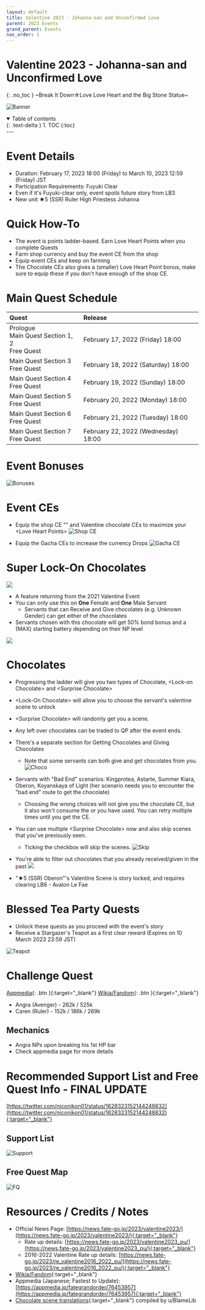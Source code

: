 ```yaml
---
layout: default
title: Valentine 2023 - Johanna-san and Unconfirmed Love
parent: 2023 Events
grand_parent: Events
nav_order: 1
---
```

# Valentine 2023 - Johanna-san and Unconfirmed Love
{: .no_toc }
~Break It Down☆Love Love Heart and the Big Stone Statue~

![Banner](https://news.fate-go.jp/wp-content/uploads/2023/valentine2023_full_mynxl/top_banner.png)

<details open markdown="block">
  <summary>
    Table of contents
  </summary>
  {: .text-delta }
1. TOC
{:toc}
</details>
---

# Event Details
- Duration: February 17, 2023 18:00 (Friday) to March 10, 2023 12:59 (Friday) JST
- Participation Requirements: Fuyuki Clear
- Even if it's Fuyuki-clear only, event spoils future story from LB3
- New unit ★5 (SSR) Ruler High Priestess Johanna

# Quick How-To
- The event is points ladder-based. Earn Love Heart Points when you complete Quests
- Farm shop currency and buy the event CE from the shop
- Equip event CEs and keep on farming
- The Chocolate CEs also gives a (smaller) Love Heart Point bonus, make sure to equip these if you don't have enough of the shop CE.

# Main Quest Schedule

| Quest | Release |
| :-- | :-- |
| Prologue<br/>Main Quest Section 1, 2<br/>Free Quest | February 17, 2022 (Friday) 18:00 |
| Main Quest Section 3<br/>Free Quest | February 18, 2022 (Saturday) 18:00 |
| Main Quest Section 4<br/>Free Quest | February 19, 2022 (Sunday) 18:00 |
| Main Quest Section 5<br/>Free Quest | February 20, 2022 (Monday) 18:00 |
| Main Quest Section 6<br/>Free Quest | February 21, 2022 (Tuesday) 18:00 |
| Main Quest Section 7<br/>Free Quest | February 22, 2022 (Wednesday) 18:00 |

# Event Bonuses
![Bonuses](https://pbs.twimg.com/media/Fpj2w7faQAUsPBY?format=jpg&name=4096x4096)

# Event CEs
- Equip the shop CE "" and Valentine chocolate CEs to maximize your &lt;Love Heart Points&gt;
![Shop CE](https://news.fate-go.jp/wp-content/uploads/2023/valentine2023_full_mynxl/info_image_07.png)

- Equip the Gacha CEs to increase the currency Drops
![Gacha CE](https://news.fate-go.jp/wp-content/uploads/2023/valentine2023_full_02_vcmpk/info_image_01.png)

# Super Lock-On Chocolates

![](https://news.fate-go.jp/wp-content/uploads/2023/valentine2023_full_mynxl/info_item_02.png)

- A feature returning from the 2021 Valentine Event
- You can only use this on **One** Female and **One** Male Servant
  - Servants that can Receive and Give chocolates (e.g. Unknown Gender) can get either of the chocolates
- Servants chosen with this chocolate will get 50% bond bonus and a (MAX) starting battery depending on their NP level

![](https://news.fate-go.jp/wp-content/uploads/2023/valentine2023_full_mynxl/info_image_04.png)
  
# Chocolates
- Progressing the ladder will give you two types of Chocolate, &lt;Lock-on Chocolate&gt; and &lt;Surprise Chocolate&gt;
- &lt;Lock-On Chocolate&gt; will allow you to choose the servant's valentine scene to unlock
- &lt;Surprise Chocolate&gt; will randomly get you a scene.
- Any left over chocolates can be traded to QP after the event ends.
- There's a separate section for Getting Chocolates and Giving Chocolates
    - Note that some servants can both give and get chocolates from you.
![Choco](https://news.fate-go.jp/wp-content/uploads/2022/valentine2022_full_mxzlw/info_image_01.png)

- Servants with "Bad End" scenarios: Kingprotea, Astarte, Summer Kiara, Oberon, Koyanskaya of Light (her scenario needs you to encounter the "bad end" route to get the chocolate)
    - Choosing the wrong choices will not give you the chocolate CE, but it also won't consume the <Lock-on Chocolate> or <Surprise Chocolate> you have used. You can retry multiple times until you get the CE.
- You can use multiple &lt;Surprise Chocolate&gt; now and also skip scenes that you've previously seen.
    - Ticking the checkbox will skip the scenes.
![Skip](https://news.fate-go.jp/wp-content/uploads/2022/valentine2022_full_mxzlw/info_image_03.png)
  
- You're able to filter out chocolates that you already received/given in the past
![](https://news.fate-go.jp/wp-content/uploads/2023/valentine2023_full_mynxl/info_image_03.png)

- "★5 (SSR) Oberon"'s Valentine Scene is story locked, and requires clearing LB6 - Avalon Le Fae

# Blessed Tea Party Quests
- Unlock these quests as you proceed with the event's story
- Receive a Stargazer's Teapot as a first clear reward (Expires on 10 March 2023 23:59 JST)

![Teapot](https://news.fate-go.jp/wp-content/uploads/2023/valentine2023_full_mynxl/info_item_03.png)

# Challenge Quest
[Appmedia](https://appmedia.jp/fategrandorder/76513802){: .btn }{:target="_blank"}
[Wikia/Fandom](https://fategrandorder.fandom.com/wiki/Valentine_2023/Challenge_Quest){: .btn }{:target="_blank"}

- Angra (Avenger) - 262k / 525k
- Caren (Ruler) - 152k / 186k / 269k

## Mechanics
- Angra NPs upon breaking his 1st HP bar
- Check appmedia page for more details

<!--
.edit #jp-guides 1076078664904618104 {
  "embeds": [
    {
      "title": "Event Bonuses, Recommended Support List and FQ Drops - FINAL UPDATE",
      "description": "https://twitter.com/niconikon01/status/1628323152144248832 \n\n Last updated <t:1677089280:F> (<t:1677089280:R>)",
      "image": "https://pbs.twimg.com/media/Fpj2w7faQAUsPBY?format=jpg&name=4096x4096"
    },
    {
      "image": "https://pbs.twimg.com/media/Fpj2xytaYAAgn-n?format=jpg&name=large"
    },
    {
      "image": "https://pbs.twimg.com/media/Fpj2vZlacAIo2Ec?format=jpg&name=4096x4096"
    }
  ]
}
-->

# Recommended Support List and Free Quest Info - FINAL UPDATE
[https://twitter.com/niconikon01/status/1628323152144248832](https://twitter.com/niconikon01/status/1628323152144248832){:target="_blank"}

## Support List

![Support](https://pbs.twimg.com/media/Fpj2xytaYAAgn-n?format=jpg&name=large)

## Free Quest Map

![FQ](https://pbs.twimg.com/media/Fpj2vZlacAIo2Ec?format=jpg&name=4096x4096)

# Resources / Credits / Notes

- Official News Page: [https://news.fate-go.jp/2023/valentine2023/](https://news.fate-go.jp/2023/valentine2023/){:target="_blank"}
    - Rate up details: [https://news.fate-go.jp/2023/valentine2023_pu/](https://news.fate-go.jp/2023/valentine2023_pu/){:target="_blank"}
    - 2016-2022 Valentine Rate up details: [https://news.fate-go.jp/2023/re_valentine2016_2022_pu/](https://news.fate-go.jp/2023/re_valentine2016_2022_pu/){:target="_blank"}
- [Wikia/Fandom](https://fategrandorder.fandom.com/wiki/Valentine_2023){:target="_blank"}
- Appmedia (Japanese; Fastest to Update): [https://appmedia.jp/fategrandorder/76453957](https://appmedia.jp/fategrandorder/76453957){:target="_blank"}
- [Chocolate scene translations](https://redd.it/1140etc){:target="_blank"} compiled by u/BlameLib